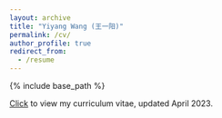 ```yaml
---
layout: archive
title: "Yiyang Wang (王一阳)"
permalink: /cv/
author_profile: true
redirect_from:
  - /resume
---
```


{% include base_path %}

[Click](/files/yiyangwang_cv.pdf) to view my curriculum vitae, updated April 2023.
